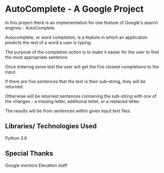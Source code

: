 # AutoComplete - A Google Project

In this project there is an implementation for one feature of Google's search engines - AutoComplete.

Autocomplete, or word completion, is a feature in which an application predicts the rest of a word a user is typing.

The purpose of the completion action is to make it easier for the user to find the most appropriate sentence.

Once entering some text the user will get the five closest completions to the input.

If there are five sentences that the text is their sub-string, they will be returned.

Otherwise will be returned sentences containing the sub-string with one of the changes - a missing letter, additional letter, or a replaced letter.

The results will be from sentences within given input text files.

## Libraries/ Technologies Used
Python 3.8

## Special Thanks
Google mentors
Elevation staff
